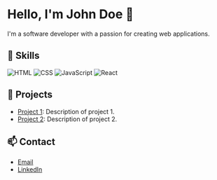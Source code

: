 # Hello, I'm John Doe 👋

I'm a software developer with a passion for creating web applications.

## 🚀 Skills

![HTML](https://skillicons.dev/icons?i=html)
![CSS](https://skillicons.dev/icons?i=css)
![JavaScript](https://skillicons.dev/icons?i=javascript)
![React](https://skillicons.dev/icons?i=react)

## 🌟 Projects

- [Project 1](https://github.com/john-doe/project1): Description of project 1.
- [Project 2](https://github.com/john-doe/project2): Description of project 2.

## 📫 Contact

- [Email](mailto:john.doe@example.com)
- [LinkedIn](https://linkedin.com/in/johndoe)

